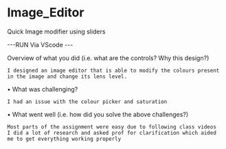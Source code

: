 # Image_Editor
Quick Image modifier using sliders

---RUN Via VScode ---

Overview of what you did (i.e. what are the controls? Why this design?)

	I designed an image editor that is able to modify the colours present in the image and change its lens level.

• What was challenging?

	I had an issue with the colour picker and saturation

 
• What went well (i.e. how did you solve the above challenges?)
	
	Most parts of the assignment were easy due to following class videos
	I did a lot of research and asked prof for clarification which aided me to get everything working properly
